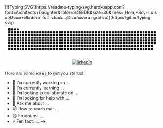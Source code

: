 <div style=“text-align: center;”>
[![Typing SVG](https://readme-typing-svg.herokuapp.com?font=Architects+Daughter&color=3498DB&size=30&lines=¡Hola,+Soy+Luisa!;Desarrolladora+full+stack...;Diseñadora+gráfica)](https://git.io/typing-svg) </div>

<div align="center">
  <img  src="https://github.com/1999AZZAR/1999AZZAR/blob/main/resources/img/grid-snake.svg"
       alt="snake" /></a>

<a href="https://linkedin.com/in/luisa-giraldo/" target="_blank">
<img src=https://img.shields.io/badge/linkedin-%2300acee.svg?color=405DE6&style=for-the-badge&logo=linkedin&logoColor=white alt=linkedin style="margin-bottom: 5px;" />
</a>

</div>


Here are some ideas to get you started:

- 🔭 I’m currently working on ...
- 🌱 I’m currently learning ...
- 👯 I’m looking to collaborate on ...
- 🤔 I’m looking for help with ...
- 💬 Ask me about ...
- 📫 How to reach me: ...
- 😄 Pronouns: ...
- ⚡ Fun fact: ...
-->
